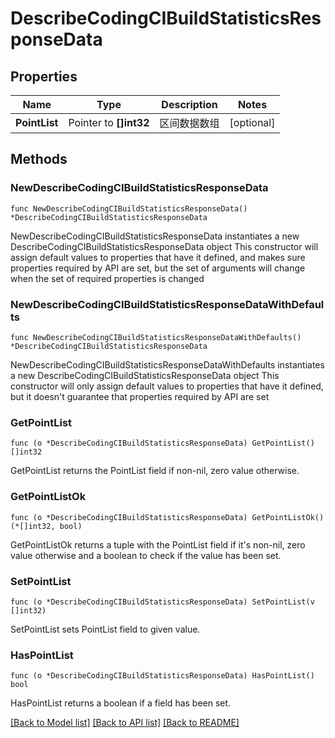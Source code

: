 # DescribeCodingCIBuildStatisticsResponseData

## Properties

Name | Type | Description | Notes
------------ | ------------- | ------------- | -------------
**PointList** | Pointer to **[]int32** | 区间数据数组 | [optional] 

## Methods

### NewDescribeCodingCIBuildStatisticsResponseData

`func NewDescribeCodingCIBuildStatisticsResponseData() *DescribeCodingCIBuildStatisticsResponseData`

NewDescribeCodingCIBuildStatisticsResponseData instantiates a new DescribeCodingCIBuildStatisticsResponseData object
This constructor will assign default values to properties that have it defined,
and makes sure properties required by API are set, but the set of arguments
will change when the set of required properties is changed

### NewDescribeCodingCIBuildStatisticsResponseDataWithDefaults

`func NewDescribeCodingCIBuildStatisticsResponseDataWithDefaults() *DescribeCodingCIBuildStatisticsResponseData`

NewDescribeCodingCIBuildStatisticsResponseDataWithDefaults instantiates a new DescribeCodingCIBuildStatisticsResponseData object
This constructor will only assign default values to properties that have it defined,
but it doesn't guarantee that properties required by API are set

### GetPointList

`func (o *DescribeCodingCIBuildStatisticsResponseData) GetPointList() []int32`

GetPointList returns the PointList field if non-nil, zero value otherwise.

### GetPointListOk

`func (o *DescribeCodingCIBuildStatisticsResponseData) GetPointListOk() (*[]int32, bool)`

GetPointListOk returns a tuple with the PointList field if it's non-nil, zero value otherwise
and a boolean to check if the value has been set.

### SetPointList

`func (o *DescribeCodingCIBuildStatisticsResponseData) SetPointList(v []int32)`

SetPointList sets PointList field to given value.

### HasPointList

`func (o *DescribeCodingCIBuildStatisticsResponseData) HasPointList() bool`

HasPointList returns a boolean if a field has been set.


[[Back to Model list]](../README.md#documentation-for-models) [[Back to API list]](../README.md#documentation-for-api-endpoints) [[Back to README]](../README.md)



